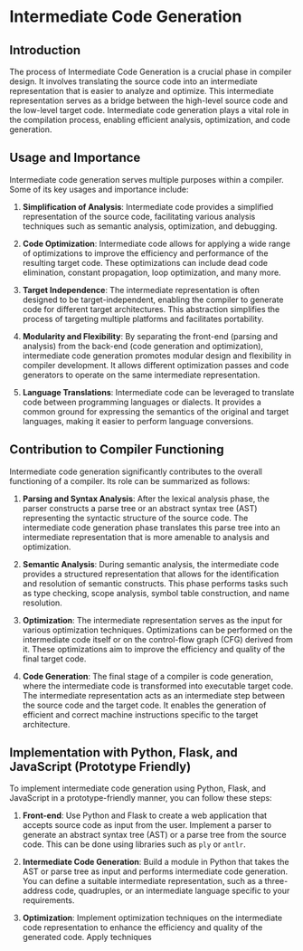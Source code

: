 # Intermediate Code Generation

## Introduction
The process of Intermediate Code Generation is a crucial phase in compiler design. It involves translating the source code into an intermediate representation that is easier to analyze and optimize. This intermediate representation serves as a bridge between the high-level source code and the low-level target code. Intermediate code generation plays a vital role in the compilation process, enabling efficient analysis, optimization, and code generation.

## Usage and Importance
Intermediate code generation serves multiple purposes within a compiler. Some of its key usages and importance include:

1. **Simplification of Analysis**: Intermediate code provides a simplified representation of the source code, facilitating various analysis techniques such as semantic analysis, optimization, and debugging.

2. **Code Optimization**: Intermediate code allows for applying a wide range of optimizations to improve the efficiency and performance of the resulting target code. These optimizations can include dead code elimination, constant propagation, loop optimization, and many more.

3. **Target Independence**: The intermediate representation is often designed to be target-independent, enabling the compiler to generate code for different target architectures. This abstraction simplifies the process of targeting multiple platforms and facilitates portability.

4. **Modularity and Flexibility**: By separating the front-end (parsing and analysis) from the back-end (code generation and optimization), intermediate code generation promotes modular design and flexibility in compiler development. It allows different optimization passes and code generators to operate on the same intermediate representation.

5. **Language Translations**: Intermediate code can be leveraged to translate code between programming languages or dialects. It provides a common ground for expressing the semantics of the original and target languages, making it easier to perform language conversions.

## Contribution to Compiler Functioning
Intermediate code generation significantly contributes to the overall functioning of a compiler. Its role can be summarized as follows:

1. **Parsing and Syntax Analysis**: After the lexical analysis phase, the parser constructs a parse tree or an abstract syntax tree (AST) representing the syntactic structure of the source code. The intermediate code generation phase translates this parse tree into an intermediate representation that is more amenable to analysis and optimization.

2. **Semantic Analysis**: During semantic analysis, the intermediate code provides a structured representation that allows for the identification and resolution of semantic constructs. This phase performs tasks such as type checking, scope analysis, symbol table construction, and name resolution.

3. **Optimization**: The intermediate representation serves as the input for various optimization techniques. Optimizations can be performed on the intermediate code itself or on the control-flow graph (CFG) derived from it. These optimizations aim to improve the efficiency and quality of the final target code.

4. **Code Generation**: The final stage of a compiler is code generation, where the intermediate code is transformed into executable target code. The intermediate representation acts as an intermediate step between the source code and the target code. It enables the generation of efficient and correct machine instructions specific to the target architecture.

## Implementation with Python, Flask, and JavaScript (Prototype Friendly)

To implement intermediate code generation using Python, Flask, and JavaScript in a prototype-friendly manner, you can follow these steps:

1. **Front-end**: Use Python and Flask to create a web application that accepts source code as input from the user. Implement a parser to generate an abstract syntax tree (AST) or a parse tree from the source code. This can be done using libraries such as `ply` or `antlr`.

2. **Intermediate Code Generation**: Build a module in Python that takes the AST or parse tree as input and performs intermediate code generation. You can define a suitable intermediate representation, such as a three-address code, quadruples, or an intermediate language specific to your requirements.

3. **Optimization**: Implement optimization techniques on the intermediate code representation to enhance the efficiency and quality of the generated code. Apply techniques
